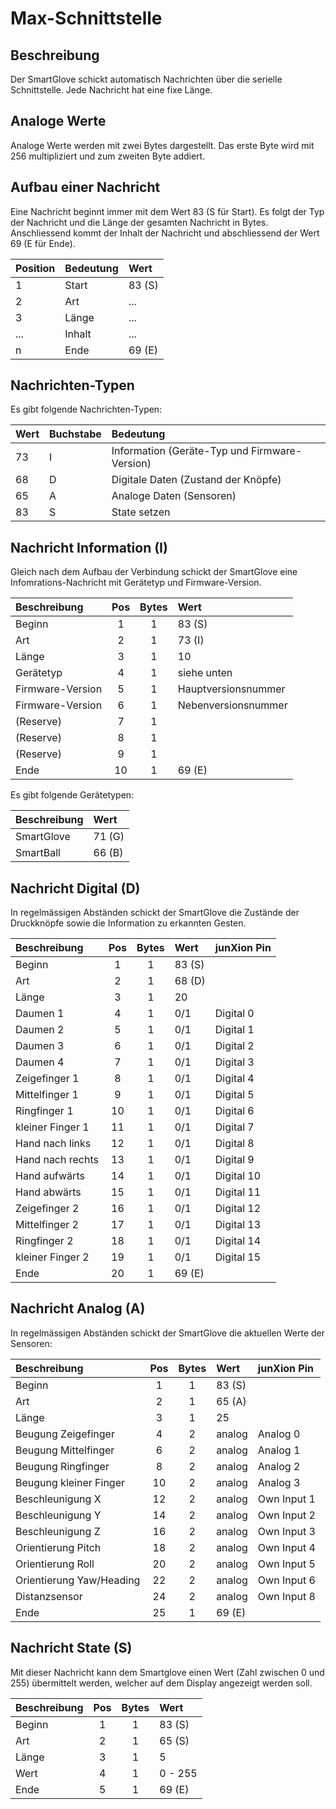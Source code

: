 # Max-Schnittstelle

## Beschreibung

Der SmartGlove schickt automatisch Nachrichten über die serielle Schnittstelle. Jede Nachricht hat eine fixe Länge.

## Analoge Werte

Analoge Werte werden mit zwei Bytes dargestellt. Das erste Byte wird mit 256 multipliziert und zum zweiten Byte addiert.

## Aufbau einer Nachricht

Eine Nachricht beginnt immer mit dem Wert 83 (S für Start). Es folgt der Typ der Nachricht und die Länge der gesamten Nachricht in Bytes. Anschliessend kommt der Inhalt der Nachricht und abschliessend der Wert 69 (E für Ende).

| Position | Bedeutung | Wert   |
|:-------- |:--------- |:------ |
| 1        | Start     | 83 (S) |
| 2        | Art       | ...    |
| 3        | Länge     | ...    |
| ...      | Inhalt    | ...    |
| n        | Ende      | 69 (E) |

## Nachrichten-Typen

Es gibt folgende Nachrichten-Typen:

| Wert | Buchstabe | Bedeutung                                     |
|:---- |:--------- |:--------------------------------------------- |
| 73   | I         | Information (Geräte-Typ und Firmware-Version) |
| 68   | D         | Digitale Daten (Zustand der Knöpfe)           |
| 65   | A         | Analoge Daten (Sensoren)                      |
| 83   | S         | State setzen                                  |

## Nachricht Information (I)

Gleich nach dem Aufbau der Verbindung schickt der SmartGlove eine Infomrations-Nachricht mit Gerätetyp und Firmware-Version.

| Beschreibung     | Pos | Bytes | Wert                |
|:---------------- |:---:|:-----:|:------------------- |
| Beginn           |  1  |   1   | 83 (S)              |
| Art              |  2  |   1   | 73 (I)              |
| Länge            |  3  |   1   | 10                  |
| Gerätetyp        |  4  |   1   | siehe unten         |
| Firmware-Version |  5  |   1   | Hauptversionsnummer |
| Firmware-Version |  6  |   1   | Nebenversionsnummer |
| (Reserve)        |  7  |   1   |                     |
| (Reserve)        |  8  |   1   |                     |
| (Reserve)        |  9  |   1   |                     |
| Ende             | 10  |   1   | 69 (E)              |

Es gibt folgende Gerätetypen:

| Beschreibung | Wert   |
|:------------ |:------ |
| SmartGlove   | 71 (G) |
| SmartBall    | 66 (B) |


## Nachricht Digital (D)

In regelmässigen Abständen schickt der SmartGlove die Zustände der Druckknöpfe sowie die Information zu erkannten Gesten.

| Beschreibung     | Pos | Bytes | Wert   | junXion Pin |
|:---------------- |:---:|:-----:|:------ |:----------- |
| Beginn           |  1  |   1   | 83 (S) |             |
| Art              |  2  |   1   | 68 (D) |             |
| Länge            |  3  |   1   | 20     |             |
| Daumen 1         |  4  |   1   | 0/1    | Digital 0   |
| Daumen 2         |  5  |   1   | 0/1    | Digital 1   |
| Daumen 3         |  6  |   1   | 0/1    | Digital 2   |
| Daumen 4         |  7  |   1   | 0/1    | Digital 3   |
| Zeigefinger 1    |  8  |   1   | 0/1    | Digital 4   |
| Mittelfinger 1   |  9  |   1   | 0/1    | Digital 5   |
| Ringfinger 1     | 10  |   1   | 0/1    | Digital 6   |
| kleiner Finger 1 | 11  |   1   | 0/1    | Digital 7   |
| Hand nach links  | 12  |   1   | 0/1    | Digital 8   |
| Hand nach rechts | 13  |   1   | 0/1    | Digital 9   |
| Hand aufwärts    | 14  |   1   | 0/1    | Digital 10  |
| Hand abwärts     | 15  |   1   | 0/1    | Digital 11  |
| Zeigefinger 2    | 16  |   1   | 0/1    | Digital 12  |
| Mittelfinger 2   | 17  |   1   | 0/1    | Digital 13  |
| Ringfinger 2     | 18  |   1   | 0/1    | Digital 14  |
| kleiner Finger 2 | 19  |   1   | 0/1    | Digital 15  |
| Ende             | 20  |   1   | 69 (E) |             |

## Nachricht Analog (A)

In regelmässigen Abständen schickt der SmartGlove die aktuellen Werte der Sensoren:

| Beschreibung             | Pos | Bytes | Wert   | junXion Pin |
|:------------------------ |:---:|:-----:|:------ |:----------- |
| Beginn                   |  1  |   1   | 83 (S) |             |
| Art                      |  2  |   1   | 65 (A) |             |
| Länge                    |  3  |   1   | 25     |             |
| Beugung Zeigefinger      |  4  |   2   | analog | Analog 0    |
| Beugung Mittelfinger     |  6  |   2   | analog | Analog 1    |
| Beugung Ringfinger       |  8  |   2   | analog | Analog 2    |
| Beugung kleiner Finger   | 10  |   2   | analog | Analog 3    |
| Beschleunigung X         | 12  |   2   | analog | Own Input 1 |
| Beschleunigung Y         | 14  |   2   | analog | Own Input 2 |
| Beschleunigung Z         | 16  |   2   | analog | Own Input 3 |
| Orientierung Pitch       | 18  |   2   | analog | Own Input 4 |
| Orientierung Roll        | 20  |   2   | analog | Own Input 5 |
| Orientierung Yaw/Heading | 22  |   2   | analog | Own Input 6 |
| Distanzsensor            | 24  |   2   | analog | Own Input 8 |
| Ende                     | 25  |   1   | 69 (E) |             |

## Nachricht State (S)

Mit dieser Nachricht kann dem Smartglove einen Wert (Zahl zwischen 0 und 255) übermittelt werden, welcher auf dem Display angezeigt werden soll.

| Beschreibung | Pos | Bytes | Wert    |
|:------------ |:---:|:-----:|:------- |
| Beginn       |  1  |   1   | 83 (S)  |
| Art          |  2  |   1   | 65 (S)  |
| Länge        |  3  |   1   | 5       |
| Wert         |  4  |   1   | 0 - 255 |
| Ende         |  5  |   1   | 69 (E)  |
